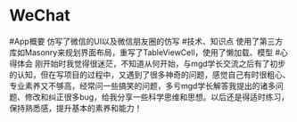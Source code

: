 # WeChat
#App概要
仿写了微信的UI以及微信朋友圈的仿写
#技术、知识点
使用了第三方库如Masonry来规划界面布局，重写了TableViewCell，使用了懒加载、模型
#心得体会
刚开始时我觉得很迷茫，不知道从何开始，与mgd学长交流之后有了初步的认知，但在写项目的过程中，又遇到了很多神奇的问题，感觉自己有时很粗心、专业素养又不够高，经常问一些搞笑的问题，多亏mgd学长解答我提出的诸多问题、修改和纠正很多bug，给我分享一些科学思维和思想。以后还是得适时练习，保持熟悉感，提升基本的素养和能力！
